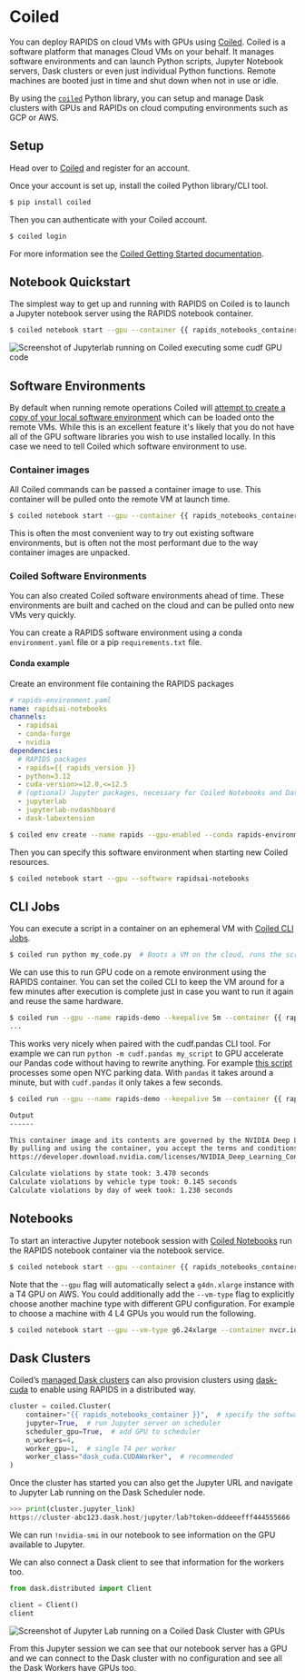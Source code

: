 # Coiled

You can deploy RAPIDS on cloud VMs with GPUs using [Coiled](https://www.coiled.io/).
Coiled is a software platform that manages Cloud VMs on your behalf.
It manages software environments and can launch Python scripts, Jupyter Notebook servers, Dask clusters or even just individual Python functions.
Remote machines are booted just in time and shut down when not in use or idle.

By using the [`coiled`](https://anaconda.org/conda-forge/coiled) Python library, you can setup and manage Dask clusters with GPUs and RAPIDs on cloud computing environments such as GCP or AWS.

## Setup

Head over to [Coiled](https://docs.coiled.io/user_guide/setup/index) and register for an account.

Once your account is set up, install the coiled Python library/CLI tool.

```bash
$ pip install coiled
```

Then you can authenticate with your Coiled account.

```bash
$ coiled login
```

For more information see the [Coiled Getting Started documentation](https://docs.coiled.io/user_guide/setup/index).

## Notebook Quickstart

The simplest way to get up and running with RAPIDS on Coiled is to launch a Jupyter notebook server using the RAPIDS notebook container.

```bash
$ coiled notebook start --gpu --container {{ rapids_notebooks_container }}
```

![Screenshot of Jupyterlab running on Coiled executing some cudf GPU code](../_static/images/platforms/coiled/coiled-jupyter.png)

## Software Environments

By default when running remote operations Coiled will [attempt to create a copy of your local software environment](https://docs.coiled.io/user_guide/software/sync.html) which can be loaded onto the remote VMs. While this is an excellent feature it's likely that you do not have all of the GPU software libraries you wish to use installed locally. In this case we need to tell Coiled which software environment to use.

### Container images

All Coiled commands can be passed a container image to use. This container will be pulled onto the remote VM at launch time.

```bash
$ coiled notebook start --gpu --container {{ rapids_notebooks_container }}
```

This is often the most convenient way to try out existing software environments, but is often not the most performant due to the way container images are unpacked.

### Coiled Software Environments

You can also created Coiled software environments ahead of time. These environments are built and cached on the cloud and can be pulled onto new VMs very quickly.

You can create a RAPIDS software environment using a conda `environment.yaml` file or a pip `requirements.txt` file.

#### Conda example

Create an environment file containing the RAPIDS packages

```yaml
# rapids-environment.yaml
name: rapidsai-notebooks
channels:
  - rapidsai
  - conda-forge
  - nvidia
dependencies:
  # RAPIDS packages
  - rapids={{ rapids_version }}
  - python=3.12
  - cuda-version>=12.0,<=12.5
  # (optional) Jupyter packages, necessary for Coiled Notebooks and Dask clusters with Jupyter enabled
  - jupyterlab
  - jupyterlab-nvdashboard
  - dask-labextension
```

```bash
$ coiled env create --name rapids --gpu-enabled --conda rapids-environment.yaml
```

Then you can specify this software environment when starting new Coiled resources.

```bash
$ coiled notebook start --gpu --software rapidsai-notebooks
```

## CLI Jobs

You can execute a script in a container on an ephemeral VM with [Coiled CLI Jobs](https://docs.coiled.io/user_guide/cli-jobs.html).

```bash
$ coiled run python my_code.py  # Boots a VM on the cloud, runs the scripts, then shuts down again
```

We can use this to run GPU code on a remote environment using the RAPIDS container. You can set the coiled CLI to keep the VM around for a few minutes after execution is complete just in case you want to run it again and reuse the same hardware.

```bash
$ coiled run --gpu --name rapids-demo --keepalive 5m --container {{ rapids_container }} -- python my_code.py
...
```

This works very nicely when paired with the cudf.pandas CLI tool. For example we can run `python -m cudf.pandas my_script` to GPU accelerate our Pandas code without having to rewrite anything. For example [this script](https://gist.github.com/jacobtomlinson/2481ecf2e1d2787ae2864a6712eef97b#file-cudf_pandas_coiled_demo-py) processes some open NYC parking data. With `pandas` it takes around a minute, but with `cudf.pandas` it only takes a few seconds.

```bash
$ coiled run --gpu --name rapids-demo --keepalive 5m --container {{ rapids_container }} -- python -m cudf.pandas cudf_pandas_coiled_demo.py

Output
------

This container image and its contents are governed by the NVIDIA Deep Learning Container License.
By pulling and using the container, you accept the terms and conditions of this license:
https://developer.download.nvidia.com/licenses/NVIDIA_Deep_Learning_Container_License.pdf

Calculate violations by state took: 3.470 seconds
Calculate violations by vehicle type took: 0.145 seconds
Calculate violations by day of week took: 1.238 seconds
```

## Notebooks

To start an interactive Jupyter notebook session with [Coiled Notebooks](https://docs.coiled.io/user_guide/notebooks.html) run the RAPIDS notebook container via the notebook service.

```bash
$ coiled notebook start --gpu --container {{ rapids_notebooks_container }}
```

Note that the `--gpu` flag will automatically select a `g4dn.xlarge` instance with a T4 GPU on AWS. You could additionally add the `--vm-type` flag to explicitly choose another machine type with different GPU configuration. For example to choose a machine with 4 L4 GPUs you would run the following.

```bash
$ coiled notebook start --gpu --vm-type g6.24xlarge --container nvcr.io/nvidia/rapidsai/notebooks:24.12-cuda12.5-py3.12
```

## Dask Clusters

Coiled’s [managed Dask clusters](https://docs.coiled.io/user_guide/dask.html) can also provision clusters using [dask-cuda](https://docs.rapids.ai/api/dask-cuda/nightly/) to enable using RAPIDS in a distributed way.

```python
cluster = coiled.Cluster(
    container="{{ rapids_notebooks_container }}",  # specify the software env to use
    jupyter=True,  # run Jupyter server on scheduler
    scheduler_gpu=True,  # add GPU to scheduler
    n_workers=4,
    worker_gpu=1,  # single T4 per worker
    worker_class="dask_cuda.CUDAWorker",  # recommended
)
```

Once the cluster has started you can also get the Jupyter URL and navigate to Jupyter Lab running on the Dask Scheduler node.

```python
>>> print(cluster.jupyter_link)
https://cluster-abc123.dask.host/jupyter/lab?token=dddeeefff444555666
```

We can run `!nvidia-smi` in our notebook to see information on the GPU available to Jupyter.

We can also connect a Dask client to see that information for the workers too.

```python
from dask.distributed import Client

client = Client()
client
```

![Screenshot of Jupyter Lab running on a Coiled Dask Cluster with GPUs](../_static/images/platforms/coiled/jupyter-on-coiled.png)

From this Jupyter session we can see that our notebook server has a GPU and we can connect to the Dask cluster with no configuration and see all the Dask Workers have GPUs too.

```{relatedexamples}

```
